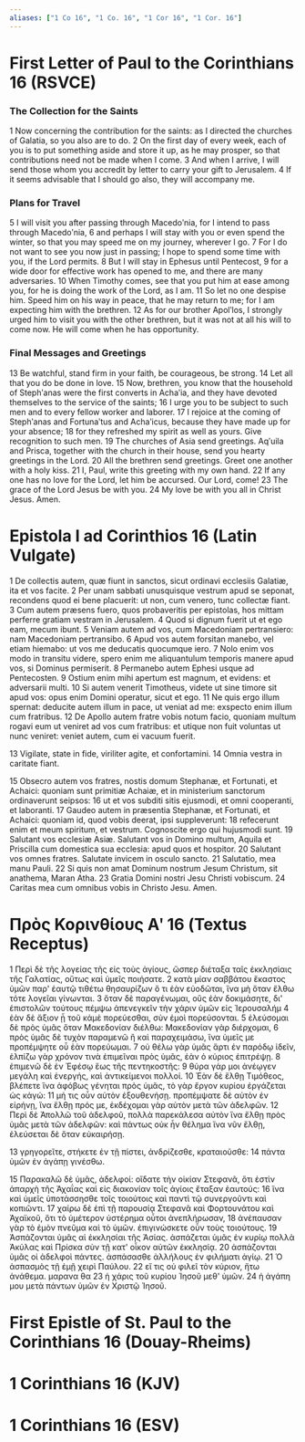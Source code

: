 ```yaml
---
aliases: ["1 Co 16", "1 Co. 16", "1 Cor 16", "1 Cor. 16"]
---
```



# First Letter of Paul to the Corinthians 16 (RSVCE)

### The Collection for the Saints
1 Now concerning the contribution for the saints: as I directed the churches of Galatia, so you also are to do.
2 On the first day of every week, each of you is to put something aside and store it up, as he may prosper, so that contributions need not be made when I come.
3 And when I arrive, I will send those whom you accredit by letter to carry your gift to Jerusalem.
4 If it seems advisable that I should go also, they will accompany me.
### Plans for Travel
5 I will visit you after passing through Macedoʹnia, for I intend to pass through Macedoʹnia,
6 and perhaps I will stay with you or even spend the winter, so that you may speed me on my journey, wherever I go.
7 For I do not want to see you now just in passing; I hope to spend some time with you, if the Lord permits.
8 But I will stay in Ephesus until Pentecost,
9 for a wide door for effective work has opened to me, and there are many adversaries.
10 When Timothy comes, see that you put him at ease among you, for he is doing the work of the Lord, as I am.
11 So let no one despise him. Speed him on his way in peace, that he may return to me; for I am expecting him with the brethren.
12 As for our brother Apolʹlos, I strongly urged him to visit you with the other brethren, but it was not at all his will to come now. He will come when he has opportunity.
### Final Messages and Greetings
13 Be watchful, stand firm in your faith, be courageous, be strong.
14 Let all that you do be done in love.
15 Now, brethren, you know that the household of Stephʹanas were the first converts in Achaʹia, and they have devoted themselves to the service of the saints;
16 I urge you to be subject to such men and to every fellow worker and laborer.
17 I rejoice at the coming of Stephʹanas and Fortunaʹtus and Achaʹicus, because they have made up for your absence;
18 for they refreshed my spirit as well as yours. Give recognition to such men.
19 The churches of Asia send greetings. Aqʹuila and Prisca, together with the church in their house, send you hearty greetings in the Lord.
20 All the brethren send greetings. Greet one another with a holy kiss.
21 I, Paul, write this greeting with my own hand.
22 If any one has no love for the Lord, let him be accursed. Our Lord, come!
23 The grace of the Lord Jesus be with you.
24 My love be with you all in Christ Jesus. Amen.


# Epistola I ad Corinthios 16 (Latin Vulgate)

1 De collectis autem, quæ fiunt in sanctos, sicut ordinavi ecclesiis Galatiæ, ita et vos facite.
2 Per unam sabbati unusquisque vestrum apud se seponat, recondens quod ei bene placuerit: ut non, cum venero, tunc collectæ fiant.
3 Cum autem præsens fuero, quos probaveritis per epistolas, hos mittam perferre gratiam vestram in Jerusalem.
4 Quod si dignum fuerit ut et ego eam, mecum ibunt.
5 Veniam autem ad vos, cum Macedoniam pertransiero: nam Macedoniam pertransibo.
6 Apud vos autem forsitan manebo, vel etiam hiemabo: ut vos me deducatis quocumque iero.
7 Nolo enim vos modo in transitu videre, spero enim me aliquantulum temporis manere apud vos, si Dominus permiserit.
8 Permanebo autem Ephesi usque ad Pentecosten.
9 Ostium enim mihi apertum est magnum, et evidens: et adversarii multi.
10 Si autem venerit Timotheus, videte ut sine timore sit apud vos: opus enim Domini operatur, sicut et ego.
11 Ne quis ergo illum spernat: deducite autem illum in pace, ut veniat ad me: exspecto enim illum cum fratribus.
12 De Apollo autem fratre vobis notum facio, quoniam multum rogavi eum ut veniret ad vos cum fratribus: et utique non fuit voluntas ut nunc veniret: veniet autem, cum ei vacuum fuerit.

13 Vigilate, state in fide, viriliter agite, et confortamini.
14 Omnia vestra in caritate fiant.

15 Obsecro autem vos fratres, nostis domum Stephanæ, et Fortunati, et Achaici: quoniam sunt primitiæ Achaiæ, et in ministerium sanctorum ordinaverunt seipsos:
16 ut et vos subditi sitis ejusmodi, et omni cooperanti, et laboranti.
17 Gaudeo autem in præsentia Stephanæ, et Fortunati, et Achaici: quoniam id, quod vobis deerat, ipsi suppleverunt:
18 refecerunt enim et meum spiritum, et vestrum. Cognoscite ergo qui hujusmodi sunt.
19 Salutant vos ecclesiæ Asiæ. Salutant vos in Domino multum, Aquila et Priscilla cum domestica sua ecclesia: apud quos et hospitor.
20 Salutant vos omnes fratres. Salutate invicem in osculo sancto.
21 Salutatio, mea manu Pauli.
22 Si quis non amat Dominum nostrum Jesum Christum, sit anathema, Maran Atha.
23 Gratia Domini nostri Jesu Christi vobiscum.
24 Caritas mea cum omnibus vobis in Christo Jesu. Amen.


# Πρὸς Κορινθίους Αʹ 16 (Textus Receptus)

1 Περὶ δὲ τῆς λογείας τῆς εἰς τοὺς ἁγίους, ὥσπερ διέταξα ταῖς ἐκκλησίαις τῆς Γαλατίας, οὕτως καὶ ὑμεῖς ποιήσατε.
2 κατὰ μίαν σαββάτου ἕκαστος ὑμῶν παρ' ἑαυτῷ τιθέτω θησαυρίζων ὅ τι ἐὰν εὐοδῶται, ἵνα μὴ ὅταν ἔλθω τότε λογεῖαι γίνωνται.
3 ὅταν δὲ παραγένωμαι, οὓς ἐὰν δοκιμάσητε, δι' ἐπιστολῶν τούτους πέμψω ἀπενεγκεῖν τὴν χάριν ὑμῶν εἰς Ἰερουσαλήμ
4 ἐὰν δὲ ἄξιον ᾖ τοῦ κἀμὲ πορεύεσθαι, σὺν ἐμοὶ πορεύσονται.
5 ἐλεύσομαι δὲ πρὸς ὑμᾶς ὅταν Μακεδονίαν διέλθω: Μακεδονίαν γὰρ διέρχομαι,
6 πρὸς ὑμᾶς δὲ τυχὸν παραμενῶ ἢ καὶ παραχειμάσω, ἵνα ὑμεῖς με προπέμψητε οὗ ἐὰν πορεύωμαι.
7 οὐ θέλω γὰρ ὑμᾶς ἄρτι ἐν παρόδῳ ἰδεῖν, ἐλπίζω γὰρ χρόνον τινὰ ἐπιμεῖναι πρὸς ὑμᾶς, ἐὰν ὁ κύριος ἐπιτρέψῃ.
8 ἐπιμενῶ δὲ ἐν Ἐφέσῳ ἕως τῆς πεντηκοστῆς:
9 θύρα γάρ μοι ἀνέῳγεν μεγάλη καὶ ἐνεργής, καὶ ἀντικείμενοι πολλοί.
10 Ἐὰν δὲ ἔλθῃ Τιμόθεος, βλέπετε ἵνα ἀφόβως γένηται πρὸς ὑμᾶς, τὸ γὰρ ἔργον κυρίου ἐργάζεται ὡς κἀγώ:
11 μή τις οὖν αὐτὸν ἐξουθενήσῃ. προπέμψατε δὲ αὐτὸν ἐν εἰρήνῃ, ἵνα ἔλθῃ πρός με, ἐκδέχομαι γὰρ αὐτὸν μετὰ τῶν ἀδελφῶν.
12 Περὶ δὲ Ἀπολλῶ τοῦ ἀδελφοῦ, πολλὰ παρεκάλεσα αὐτὸν ἵνα ἔλθῃ πρὸς ὑμᾶς μετὰ τῶν ἀδελφῶν: καὶ πάντως οὐκ ἦν θέλημα ἵνα νῦν ἔλθῃ, ἐλεύσεται δὲ ὅταν εὐκαιρήσῃ.

13 γρηγορεῖτε, στήκετε ἐν τῇ πίστει, ἀνδρίζεσθε, κραταιοῦσθε:
14 πάντα ὑμῶν ἐν ἀγάπῃ γινέσθω.

15 Παρακαλῶ δὲ ὑμᾶς, ἀδελφοί: οἴδατε τὴν οἰκίαν Στεφανᾶ, ὅτι ἐστὶν ἀπαρχὴ τῆς Ἀχαΐας καὶ εἰς διακονίαν τοῖς ἁγίοις ἔταξαν ἑαυτούς:
16 ἵνα καὶ ὑμεῖς ὑποτάσσησθε τοῖς τοιούτοις καὶ παντὶ τῷ συνεργοῦντι καὶ κοπιῶντι.
17 χαίρω δὲ ἐπὶ τῇ παρουσίᾳ Στεφανᾶ καὶ Φορτουνάτου καὶ Ἀχαϊκοῦ, ὅτι τὸ ὑμέτερον ὑστέρημα οὗτοι ἀνεπλήρωσαν,
18 ἀνέπαυσαν γὰρ τὸ ἐμὸν πνεῦμα καὶ τὸ ὑμῶν. ἐπιγινώσκετε οὖν τοὺς τοιούτους.
19 Ἀσπάζονται ὑμᾶς αἱ ἐκκλησίαι τῆς Ἀσίας. ἀσπάζεται ὑμᾶς ἐν κυρίῳ πολλὰ Ἀκύλας καὶ Πρίσκα σὺν τῇ κατ' οἶκον αὐτῶν ἐκκλησίᾳ.
20 ἀσπάζονται ὑμᾶς οἱ ἀδελφοὶ πάντες. ἀσπάσασθε ἀλλήλους ἐν φιλήματι ἁγίῳ.
21 Ὁ ἀσπασμὸς τῇ ἐμῇ χειρὶ Παύλου.
22 εἴ τις οὐ φιλεῖ τὸν κύριον, ἤτω ἀνάθεμα. μαρανα θα
23 ἡ χάρις τοῦ κυρίου Ἰησοῦ μεθ' ὑμῶν.
24 ἡ ἀγάπη μου μετὰ πάντων ὑμῶν ἐν Χριστῷ Ἰησοῦ.


# First Epistle of St. Paul to the Corinthians 16 (Douay-Rheims)


# 1 Corinthians 16 (KJV)


# 1 Corinthians 16 (ESV)

